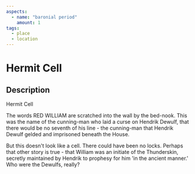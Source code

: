 ```yaml
---
aspects: 
  - name: "baronial period"
    amount: 1
tags:
  - place
  - location
---
```


# Hermit Cell

## Description
Hermit Cell

The words RED WILLIAM are scratched into the wall by the bed-nook. This was the name of the cunning-man who laid a curse on Hendrik Dewulf, that there would be no seventh of his line - the cunning-man that Hendrik Dewulf gelded and imprisoned beneath the House.

But this doesn't look like a cell. There could have been no locks. Perhaps that other story is true - that William was an initiate of the Thunderskin, secretly maintained by Hendrik to prophesy for him 'in the ancient manner.' Who were the Dewulfs, really?
